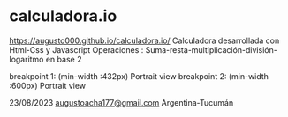 # calculadora.io
https://augusto000.github.io/calculadora.io/
Calculadora desarrollada con Html-Css y Javascript
Operaciones : Suma-resta-multiplicación-división-logaritmo en base 2

breakpoint 1:    (min-width :432px) Portrait view
breakpoint 2:    (min-width :600px) Portrait view

23/08/2023
augustoacha177@gmail.com
Argentina-Tucumán
